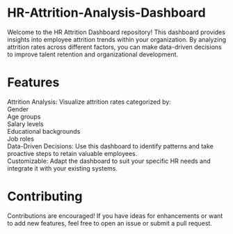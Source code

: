 # HR-Attrition-Analysis-Dashboard <br>
Welcome to the HR Attrition Dashboard repository! This dashboard provides insights into employee attrition trends within your organization. By analyzing attrition rates across different factors, you can make data-driven decisions to improve talent retention and organizational development.
<br>
# Features <br>
Attrition Analysis: Visualize attrition rates categorized by: <br>
Gender <br>
Age groups <br>
Salary levels <br>
Educational backgrounds <br>
Job roles <br>
Data-Driven Decisions: Use this dashboard to identify patterns and take proactive steps to retain valuable employees. <br>
Customizable: Adapt the dashboard to suit your specific HR needs and integrate it with your existing systems. <br>

# Contributing <br>
Contributions are encouraged! If you have ideas for enhancements or want to add new features, feel free to open an issue or submit a pull request.
